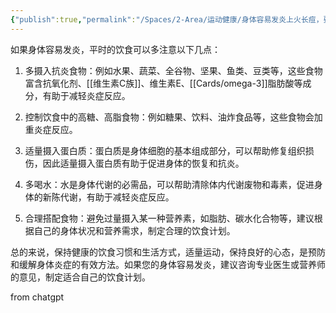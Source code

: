 ```yaml
---
{"publish":true,"permalink":"/Spaces/2-Area/运动健康/身体容易发炎上火长痘，要如何改善.md","title":"身体容易发炎上火长痘，要如何改善","created":"2023-02-22","modified":"2023-03-14","published":"2025-07-12T18:50:48.545+08:00","cssclasses":""}
---
```



如果身体容易发炎，平时的饮食可以多注意以下几点：

1. 多摄入抗炎食物：例如水果、蔬菜、全谷物、坚果、鱼类、豆类等，这些食物富含抗氧化剂、[[维生素C族]]、维生素E、[[Cards/omega-3]]脂肪酸等成分，有助于减轻炎症反应。
	
2. 控制饮食中的高糖、高脂食物：例如糖果、饮料、油炸食品等，这些食物会加重炎症反应。
	
3. 适量摄入蛋白质：蛋白质是身体细胞的基本组成部分，可以帮助修复组织损伤，因此适量摄入蛋白质有助于促进身体的恢复和抗炎。
	
4. 多喝水：水是身体代谢的必需品，可以帮助清除体内代谢废物和毒素，促进身体的新陈代谢，有助于减轻炎症反应。
	
5. 合理搭配食物：避免过量摄入某一种营养素，如脂肪、碳水化合物等，建议根据自己的身体状况和营养需求，制定合理的饮食计划。

总的来说，保持健康的饮食习惯和生活方式，适量运动，保持良好的心态，是预防和缓解身体炎症的有效方法。如果您的身体容易发炎，建议咨询专业医生或营养师的意见，制定适合自己的饮食计划。

from chatgpt